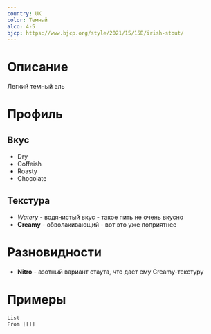 ```yaml
---
country: UK
color: Темный
alco: 4-5
bjcp: https://www.bjcp.org/style/2021/15/15B/irish-stout/
---
```

# Описание 

Легкий темный эль

# Профиль 

## Вкус

- Dry
- Coffeish 
- Roasty 
- Chocolate 

## Текстура 

- *Watery* - водянистый вкус - такое пить не очень вкусно
- **Creamy** - обволакивающий - вот это уже поприятнее

# Разновидности

- **Nitro** - азотный вариант стаута, что дает ему Creamy-текстуру

# Примеры

```dataview
List 
From [[]]

```
